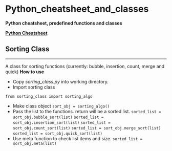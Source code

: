 # **Python_cheatsheet_and_classes**
**Python cheatsheet, predefined functions and classes**

[**Python Cheatsheet**](https://perso.limsi.fr/pointal/_media/python:cours:mementopython3-english.pdf)

## Sorting Class
---
A class for sorting functions (currently: bubble, insertion, count, merge and quick) 
**How to use**
* Copy *sorting_class.py* into working directory.
* Import sorting class
```
from sorting_class import sorting_algo 
```
* Make class object
```sort_obj = sorting_algo()```
* Pass the list to the functions. return will be a sorted list.
```sorted_list = sort_obj.bubble_sort(list)```
```sorted_list = sort_obj.insertion_sort(list)```
```sorted_list = sort_obj.count_sort(list)```
```sorted_list = sort_obj.merge_sort(list)```
```sorted_list = sort_obj.quick_sort(list)```
* Use meta function to check list items and size.
```sorted_list = sort_obj.meta(list)```